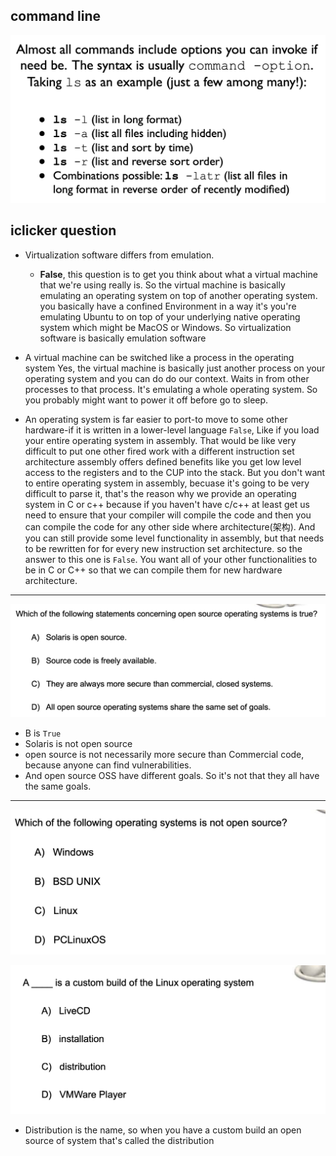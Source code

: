 
## command line 

![](img/2020-06-04-00-05-48.png)

## iclicker question

- Virtualization software differs from emulation.
  - **False**, this question is to get you think about what a virtual machine that we're using really
    is. So the virtual machine is basically emulating an operating system on top of another operating
    system. you basically have a confined Environment in a way it's you're emulating Ubuntu to on top
    of your underlying native operating system which might be MacOS or Windows. So virtualization 
    software is basically emulation software


- A virtual machine can be switched like a process in the operating system
  Yes, the virtual machine is basically just another process on your operating system and you can do
  do our context. Waits in from other processes to that process. It's emulating a whole operating 
  system. So you probably might want to power it off before go to sleep.


- An operating system is far easier to port-to move to some other hardware-if it is written in a 
  lower-level language
  `False`,  Like if you load your entire operating system in assembly. That would be like very 
  difficult to put one other fired work with a different instruction set architecture assembly offers 
  defined benefits like you get low level access to the registers and to the CUP into the stack. But 
  you don't want to entire operating system in assembly, becuase it's going to be very difficult to 
  parse it, that's the reason why we provide an operating system in C or c++ because if you haven't 
  have c/c++ at least get us need to ensure that your compiler will compile the code and then you can 
  compile the code for any other side where architecture(架构).
  And you can still provide some level functionality in assembly, but that needs to be rewritten for 
  for every new instruction set architecture. so the answer to this one is `False`. You want all of 
  your other functionalities to be in C or C++ so that we can compile them for new hardware
  architecture.
---

![](img/2020-06-07-14-32-05.png)

- B is `True`
- Solaris is not open source
- open source is not necessarily more secure than Commercial code, because anyone can find 
  vulnerabilities.
- And open source OSS have different goals. So it's not that they all have the same goals.

---

![](img/2020-06-07-14-45-17.png)


![](img/2020-06-07-15-09-10.png)

- Distribution is the name, so when you have a custom build an open source of system that's called
  the distribution 